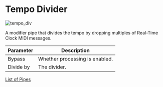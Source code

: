 # Tempo Divider

![tempo_div](https://blokas.io/images/midihub/pipes/tempo_div.svg)

A modifier pipe that divides the tempo by dropping multiples of Real-Time Clock MIDI messages.

| Parameter              | Description                                                  |
| ---------------------- | ------------------------------------------------------------ |
| Bypass                 | Whether processing is enabled.                               |
| Divide by              | The divider.                                                 |

<span class="blokas-web-hide">

[List of Pipes](quick-links.md#io-pipes)

</span>
